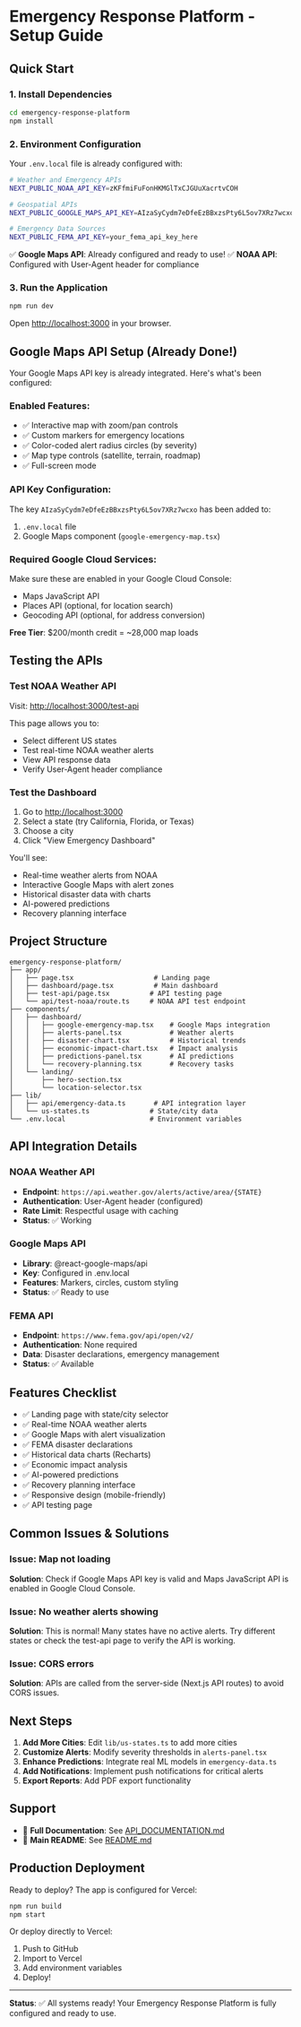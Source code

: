 # Emergency Response Platform - Setup Guide

## Quick Start

### 1. Install Dependencies

```bash
cd emergency-response-platform
npm install
```

### 2. Environment Configuration

Your `.env.local` file is already configured with:

```bash
# Weather and Emergency APIs
NEXT_PUBLIC_NOAA_API_KEY=zKFfmiFuFonHKMGlTxCJGUuXacrtvCOH

# Geospatial APIs
NEXT_PUBLIC_GOOGLE_MAPS_API_KEY=AIzaSyCydm7eDfeEzBBxzsPty6L5ov7XRz7wcxo

# Emergency Data Sources
NEXT_PUBLIC_FEMA_API_KEY=your_fema_api_key_here
```

✅ **Google Maps API**: Already configured and ready to use!
✅ **NOAA API**: Configured with User-Agent header for compliance

### 3. Run the Application

```bash
npm run dev
```

Open [http://localhost:3000](http://localhost:3000) in your browser.

## Google Maps API Setup (Already Done!)

Your Google Maps API key is already integrated. Here's what's been configured:

### Enabled Features:
- ✅ Interactive map with zoom/pan controls
- ✅ Custom markers for emergency locations
- ✅ Color-coded alert radius circles (by severity)
- ✅ Map type controls (satellite, terrain, roadmap)
- ✅ Full-screen mode

### API Key Configuration:
The key `AIzaSyCydm7eDfeEzBBxzsPty6L5ov7XRz7wcxo` has been added to:
1. `.env.local` file
2. Google Maps component (`google-emergency-map.tsx`)

### Required Google Cloud Services:
Make sure these are enabled in your Google Cloud Console:
- Maps JavaScript API
- Places API (optional, for location search)
- Geocoding API (optional, for address conversion)

**Free Tier**: $200/month credit = ~28,000 map loads

## Testing the APIs

### Test NOAA Weather API

Visit: [http://localhost:3000/test-api](http://localhost:3000/test-api)

This page allows you to:
- Select different US states
- Test real-time NOAA weather alerts
- View API response data
- Verify User-Agent header compliance

### Test the Dashboard

1. Go to [http://localhost:3000](http://localhost:3000)
2. Select a state (try California, Florida, or Texas)
3. Choose a city
4. Click "View Emergency Dashboard"

You'll see:
- Real-time weather alerts from NOAA
- Interactive Google Maps with alert zones
- Historical disaster data with charts
- AI-powered predictions
- Recovery planning interface

## Project Structure

```
emergency-response-platform/
├── app/
│   ├── page.tsx                    # Landing page
│   ├── dashboard/page.tsx          # Main dashboard
│   ├── test-api/page.tsx          # API testing page
│   └── api/test-noaa/route.ts     # NOAA API test endpoint
├── components/
│   ├── dashboard/
│   │   ├── google-emergency-map.tsx    # Google Maps integration
│   │   ├── alerts-panel.tsx            # Weather alerts
│   │   ├── disaster-chart.tsx          # Historical trends
│   │   ├── economic-impact-chart.tsx   # Impact analysis
│   │   ├── predictions-panel.tsx       # AI predictions
│   │   └── recovery-planning.tsx       # Recovery tasks
│   └── landing/
│       ├── hero-section.tsx
│       └── location-selector.tsx
├── lib/
│   ├── api/emergency-data.ts       # API integration layer
│   └── us-states.ts               # State/city data
└── .env.local                     # Environment variables
```

## API Integration Details

### NOAA Weather API
- **Endpoint**: `https://api.weather.gov/alerts/active/area/{STATE}`
- **Authentication**: User-Agent header (configured)
- **Rate Limit**: Respectful usage with caching
- **Status**: ✅ Working

### Google Maps API
- **Library**: @react-google-maps/api
- **Key**: Configured in .env.local
- **Features**: Markers, circles, custom styling
- **Status**: ✅ Ready to use

### FEMA API
- **Endpoint**: `https://www.fema.gov/api/open/v2/`
- **Authentication**: None required
- **Data**: Disaster declarations, emergency management
- **Status**: ✅ Available

## Features Checklist

- ✅ Landing page with state/city selector
- ✅ Real-time NOAA weather alerts
- ✅ Google Maps with alert visualization
- ✅ FEMA disaster declarations
- ✅ Historical data charts (Recharts)
- ✅ Economic impact analysis
- ✅ AI-powered predictions
- ✅ Recovery planning interface
- ✅ Responsive design (mobile-friendly)
- ✅ API testing page

## Common Issues & Solutions

### Issue: Map not loading
**Solution**: Check if Google Maps API key is valid and Maps JavaScript API is enabled in Google Cloud Console.

### Issue: No weather alerts showing
**Solution**: This is normal! Many states have no active alerts. Try different states or check the test-api page to verify the API is working.

### Issue: CORS errors
**Solution**: APIs are called from the server-side (Next.js API routes) to avoid CORS issues.

## Next Steps

1. **Add More Cities**: Edit `lib/us-states.ts` to add more cities
2. **Customize Alerts**: Modify severity thresholds in `alerts-panel.tsx`
3. **Enhance Predictions**: Integrate real ML models in `emergency-data.ts`
4. **Add Notifications**: Implement push notifications for critical alerts
5. **Export Reports**: Add PDF export functionality

## Support

- 📖 **Full Documentation**: See [API_DOCUMENTATION.md](./API_DOCUMENTATION.md)
- 🔧 **Main README**: See [README.md](./README.md)

## Production Deployment

Ready to deploy? The app is configured for Vercel:

```bash
npm run build
npm start
```

Or deploy directly to Vercel:
1. Push to GitHub
2. Import to Vercel
3. Add environment variables
4. Deploy!

---

**Status**: ✅ All systems ready! Your Emergency Response Platform is fully configured and ready to use.
